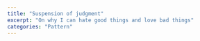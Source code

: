 ```yaml
---
title: "Suspension of judgment"
excerpt: "On why I can hate good things and love bad things"
categories: "Pattern"
---
```

